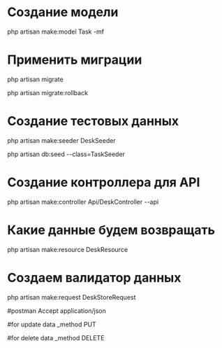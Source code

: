 # Cоздание модели
php artisan make:model Task -mf

# Применить миграции
php artisan migrate

php artisan migrate:rollback

# Создание тестовых данных
php artisan make:seeder DeskSeeder

php artisan db:seed --class=TaskSeeder

# Создание контроллера для API
php artisan make:controller Api/DeskController --api

# Какие данные будем возвращать
php artisan make:resource DeskResource

# Создаем валидатор данных
php artisan make:request DeskStoreRequest

#postman
Accept application/json

#for update data 
_method PUT

#for delete data
_method DELETE
